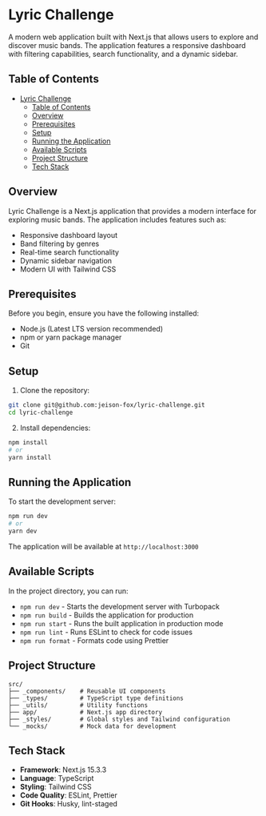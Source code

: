 # Lyric Challenge

A modern web application built with Next.js that allows users to explore and discover music bands. The application features a responsive dashboard with filtering capabilities, search functionality, and a dynamic sidebar.

## Table of Contents

- [Lyric Challenge](#lyric-challenge)
  - [Table of Contents](#table-of-contents)
  - [Overview](#overview)
  - [Prerequisites](#prerequisites)
  - [Setup](#setup)
  - [Running the Application](#running-the-application)
  - [Available Scripts](#available-scripts)
  - [Project Structure](#project-structure)
  - [Tech Stack](#tech-stack)

## Overview

Lyric Challenge is a Next.js application that provides a modern interface for exploring music bands. The application includes features such as:
- Responsive dashboard layout
- Band filtering by genres
- Real-time search functionality
- Dynamic sidebar navigation
- Modern UI with Tailwind CSS

## Prerequisites

Before you begin, ensure you have the following installed:
- Node.js (Latest LTS version recommended)
- npm or yarn package manager
- Git

## Setup

1. Clone the repository:
```bash
git clone git@github.com:jeison-fox/lyric-challenge.git
cd lyric-challenge
```

2. Install dependencies:
```bash
npm install
# or
yarn install
```

## Running the Application

To start the development server:

```bash
npm run dev
# or
yarn dev
```

The application will be available at `http://localhost:3000`

## Available Scripts

In the project directory, you can run:

- `npm run dev` - Starts the development server with Turbopack
- `npm run build` - Builds the application for production
- `npm run start` - Runs the built application in production mode
- `npm run lint` - Runs ESLint to check for code issues
- `npm run format` - Formats code using Prettier

## Project Structure

```
src/
├── _components/    # Reusable UI components
├── _types/         # TypeScript type definitions
├── _utils/         # Utility functions
├── app/            # Next.js app directory
├── _styles/        # Global styles and Tailwind configuration
└── _mocks/         # Mock data for development
```

## Tech Stack

- **Framework**: Next.js 15.3.3
- **Language**: TypeScript
- **Styling**: Tailwind CSS
- **Code Quality**: ESLint, Prettier
- **Git Hooks**: Husky, lint-staged
